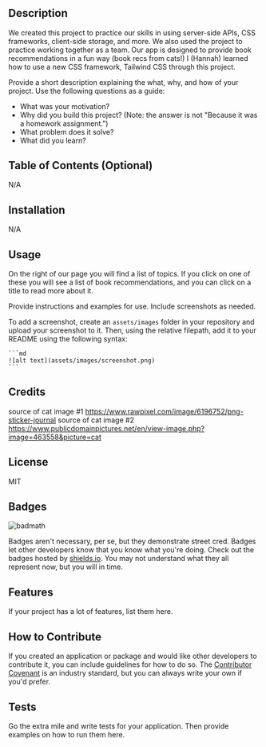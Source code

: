 # <Your-Project-Title>

## Description

We created this project to practice our skills in using server-side APIs, CSS frameworks, client-side storage, and more. We also used the project to practice working together as a team. Our app is designed to provide book recommendations in a fun way (book recs from cats!)
I (Hannah) learned how to use a new CSS framework, Tailwind CSS through this project.

Provide a short description explaining the what, why, and how of your project. Use the following questions as a guide:

- What was your motivation?
- Why did you build this project? (Note: the answer is not "Because it was a homework assignment.")
- What problem does it solve?
- What did you learn?

## Table of Contents (Optional)

N/A

## Installation

N/A

## Usage

On the right of our page you will find a list of topics. If you click on one of these you will see a list of book recommendations, and you can click on a title to read more about it.

Provide instructions and examples for use. Include screenshots as needed.

To add a screenshot, create an `assets/images` folder in your repository and upload your screenshot to it. Then, using the relative filepath, add it to your README using the following syntax:

    ```md
    ![alt text](assets/images/screenshot.png)
    ```

## Credits

source of cat image #1 https://www.rawpixel.com/image/6196752/png-sticker-journal
source of cat image #2 https://www.publicdomainpictures.net/en/view-image.php?image=463558&picture=cat

## License

MIT

## Badges

![badmath](https://img.shields.io/github/languages/top/lernantino/badmath)

Badges aren't necessary, per se, but they demonstrate street cred. Badges let other developers know that you know what you're doing. Check out the badges hosted by [shields.io](https://shields.io/). You may not understand what they all represent now, but you will in time.

## Features

If your project has a lot of features, list them here.

## How to Contribute

If you created an application or package and would like other developers to contribute it, you can include guidelines for how to do so. The [Contributor Covenant](https://www.contributor-covenant.org/) is an industry standard, but you can always write your own if you'd prefer.

## Tests

Go the extra mile and write tests for your application. Then provide examples on how to run them here.